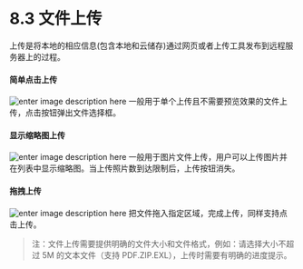 # 8.3 文件上传

上传是将本地的相应信息(包含本地和云储存)通过网页或者上传工具发布到远程服务器上的过程。
#### 简单点击上传

![enter image description here](https://zos.alipayobjects.com/rmsportal/aqMzAypQRBkmWfMOpOCE.png)
一般用于单个上传且不需要预览效果的文件上传，点击按钮弹出文件选择框。

#### 显示缩略图上传

![enter image description here](https://zos.alipayobjects.com/rmsportal/oUsyeTsjadJfieTspgVq.png)
一般用于图片文件上传，用户可以上传图片并在列表中显示缩略图。当上传照片数到达限制后，上传按钮消失。

#### 拖拽上传

![enter image description here](https://zos.alipayobjects.com/rmsportal/euEBewdgKmhThFWrWHIm.png)
把文件拖入指定区域，完成上传，同样支持点击上传。
>注：文件上传需要提供明确的文件大小和文件格式，例如：请选择大小不超过 5M 的文本文件（支持 PDF.ZIP.EXL），上传时需要有明确的进度提示。
